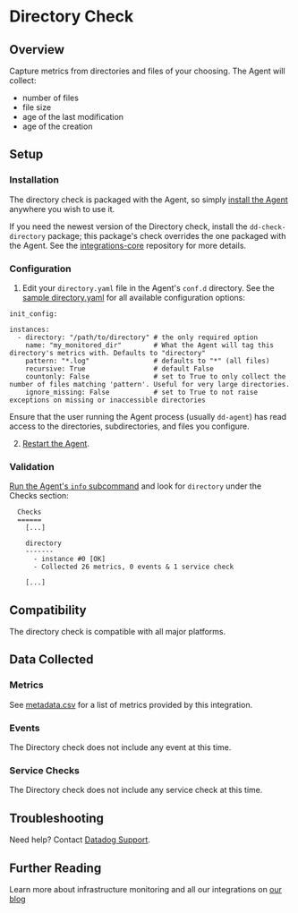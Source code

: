# Directory Check

## Overview

Capture metrics from directories and files of your choosing. The Agent will collect:

  * number of files
  * file size
  * age of the last modification
  * age of the creation

## Setup
### Installation

The directory check is packaged with the Agent, so simply [install the Agent](https://app.datadoghq.com/account/settings#agent) anywhere you wish to use it.  

If you need the newest version of the Directory check, install the `dd-check-directory` package; this package's check overrides the one packaged with the Agent. See the [integrations-core](https://github.com/DataDog/integrations-core#installing-the-integrations) repository for more details.

### Configuration

1. Edit your `directory.yaml` file in the Agent's `conf.d` directory. See the [sample directory.yaml](https://github.com/DataDog/integrations-core/blob/master/directory/conf.yaml.example) for all available configuration options:

```
init_config:

instances:
  - directory: "/path/to/directory" # the only required option
    name: "my_monitored_dir"        # What the Agent will tag this directory's metrics with. Defaults to "directory"
    pattern: "*.log"                # defaults to "*" (all files)
    recursive: True                 # default False
    countonly: False                # set to True to only collect the number of files matching 'pattern'. Useful for very large directories.
    ignore_missing: False           # set to True to not raise exceptions on missing or inaccessible directories
```

Ensure that the user running the Agent process (usually `dd-agent`) has read access to the directories, subdirectories, and files you configure.

2. [Restart the Agent](https://docs.datadoghq.com/agent/faq/start-stop-restart-the-datadog-agent).

### Validation

[Run the Agent's `info` subcommand](https://docs.datadoghq.com/agent/faq/agent-status-and-information/) and look for `directory` under the Checks section:

```
  Checks
  ======
    [...]

    directory
    -------
      - instance #0 [OK]
      - Collected 26 metrics, 0 events & 1 service check

    [...]
```

## Compatibility

The directory check is compatible with all major platforms.

## Data Collected
### Metrics

See [metadata.csv](https://github.com/DataDog/integrations-core/blob/master/directory/metadata.csv) for a list of metrics provided by this integration.

### Events
The Directory check does not include any event at this time.

### Service Checks
The Directory check does not include any service check at this time.

## Troubleshooting
Need help? Contact [Datadog Support](http://docs.datadoghq.com/help/).

## Further Reading
Learn more about infrastructure monitoring and all our integrations on [our blog](https://www.datadoghq.com/blog/)
